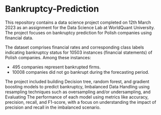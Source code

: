 # Bankruptcy-Prediction
This repository contains a data science project completed on 12th March 2023 as an assignment for the Data Science Lab at WorldQuant University. The project focuses on bankruptcy prediction for Polish companies using financial data.

The dataset comprises financial rates and corresponding class labels indicating bankruptcy status for 10503 instances (financial statements) of Polish companies. Among these instances:
- 495 companies represent bankrupted firms.
- 10008 companies did not go bankrupt during the forecasting period.
  
The project included building Decision tree, random forest, and gradient boosting models to predict bankruptcy, Imbalanced Data Handling using resampling techniques such as oversampling and/or undersampling, and Evaluating The performance of each model using metrics like accuracy, precision, recall, and F1-score, with a focus on understanding the impact of precision and recall in the imbalanced scenario.


